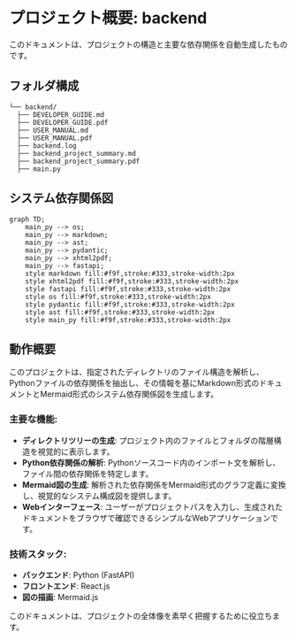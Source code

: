 
# プロジェクト概要: backend

このドキュメントは、プロジェクトの構造と主要な依存関係を自動生成したものです。

## フォルダ構成

```
└── backend/
  ├── DEVELOPER_GUIDE.md
  ├── DEVELOPER_GUIDE.pdf
  ├── USER_MANUAL.md
  ├── USER_MANUAL.pdf
  ├── backend.log
  ├── backend_project_summary.md
  ├── backend_project_summary.pdf
  ├── main.py
```

## システム依存関係図

```mermaid
graph TD;
    main_py --> os;
    main_py --> markdown;
    main_py --> ast;
    main_py --> pydantic;
    main_py --> xhtml2pdf;
    main_py --> fastapi;
    style markdown fill:#f9f,stroke:#333,stroke-width:2px
    style xhtml2pdf fill:#f9f,stroke:#333,stroke-width:2px
    style fastapi fill:#f9f,stroke:#333,stroke-width:2px
    style os fill:#f9f,stroke:#333,stroke-width:2px
    style pydantic fill:#f9f,stroke:#333,stroke-width:2px
    style ast fill:#f9f,stroke:#333,stroke-width:2px
    style main_py fill:#f9f,stroke:#333,stroke-width:2px

```

## 動作概要

このプロジェクトは、指定されたディレクトリのファイル構造を解析し、Pythonファイルの依存関係を抽出し、その情報を基にMarkdown形式のドキュメントとMermaid形式のシステム依存関係図を生成します。

### 主要な機能:

-   **ディレクトリツリーの生成**: プロジェクト内のファイルとフォルダの階層構造を視覚的に表示します。
-   **Python依存関係の解析**: Pythonソースコード内のインポート文を解析し、ファイル間の依存関係を特定します。
-   **Mermaid図の生成**: 解析された依存関係をMermaid形式のグラフ定義に変換し、視覚的なシステム構成図を提供します。
-   **Webインターフェース**: ユーザーがプロジェクトパスを入力し、生成されたドキュメントをブラウザで確認できるシンプルなWebアプリケーションです。

### 技術スタック:

-   **バックエンド**: Python (FastAPI)
-   **フロントエンド**: React.js
-   **図の描画**: Mermaid.js

このドキュメントは、プロジェクトの全体像を素早く把握するために役立ちます。
